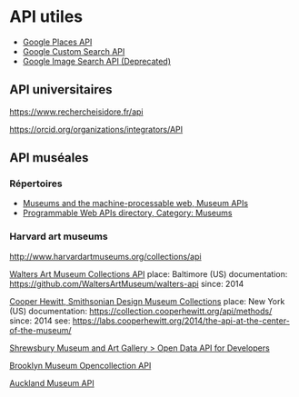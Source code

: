 # API utiles

- [Google Places API](https://developers.google.com/places/)
- [Google Custom Search API](https://developers.google.com/custom-search/)
- [Google Image Search API (Deprecated)](https://developers.google.com/image-search/)

## API universitaires

https://www.rechercheisidore.fr/api

https://orcid.org/organizations/integrators/API

## API muséales

### Répertoires

- [Museums and the machine-processable web, Museum APIs](http://museum-api.pbworks.com/w/page/21933420/Museum%C2%A0APIs)
- [Programmable Web APIs directory, Category: Museums](https://www.programmableweb.com/category/museums/api)

### Harvard art museums

http://www.harvardartmuseums.org/collections/api

[Walters Art Museum Collections API](http://api.thewalters.org)
place: Baltimore (US)
documentation: https://github.com/WaltersArtMuseum/walters-api
since: 2014

[Cooper Hewitt, Smithsonian Design Museum Collections](https://api.collection.cooperhewitt.org/rest/)
place: New York (US)
documentation: https://collection.cooperhewitt.org/api/methods/
since: 2014
see: https://labs.cooperhewitt.org/2014/the-api-at-the-center-of-the-museum/

[Shrewsbury Museum and Art Gallery > Open Data API for Developers](http://www.shrewsburymuseum.org.uk/api/)

[Brooklyn Museum Opencollection API](https://www.brooklynmuseum.org/opencollection/api)

[Auckland Museum API](http://api.aucklandmuseum.com)
